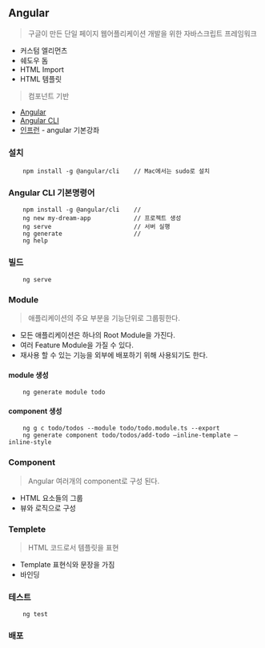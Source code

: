 ## Angular

>구글이 만든 단일 페이지 웹어플리케이션 개발을 위한 자바스크립트 프레임워크

- 커스텀 엘리먼츠
- 쉐도우 돔
- HTML Import
- HTML 템플릿

>컴포넌트 기반


* [Angular](https://angular.io/)
* [Angular CLI](https://cli.angular.io/)
* [인프런](https://www.inflearn.com/course/angular-%EA%B0%95%EC%A2%8C-%EA%B8%B0%EB%B3%B8/) - angular 기본강좌


### 설치
```
	npm install -g @angular/cli    // Mac에서는 sudo로 설치
```

### Angular CLI 기본명령어
```
	npm install -g @angular/cli    // 
	ng new my-dream-app            // 프로젝트 생성
	ng serve                       // 서버 실행
    ng generate                    // 
    ng help                      
```


### 빌드

```
    ng serve

```

### Module

> 애플리케이션의 주요 부분을 기능단위로 그룹핑한다.

- 모든 애플리케이션은 하나의 Root Module을 가진다.
- 여러 Feature Module을 가질 수 있다.
- 재사용 할 수 있는 기능을 외부에 배포하기 위해 사용되기도 한다.

#### module 생성
```
    ng generate module todo
```

#### component 생성
```
    ng g c todo/todos --module todo/todo.module.ts --export
    ng generate component todo/todos/add-todo –inline-template –inline-style
```

### Component

> Angular 여러개의 component로 구성 된다. 
- HTML 요소들의 그룹
- 뷰와 로직으로 구성

### Templete

> HTML 코드로서 템플릿을 표현

- Template 표현식와 문장을 가짐
- 바인딩


### 테스트

```
    ng test

```



### 배포

```

```



